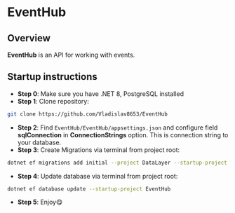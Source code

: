 ﻿# EventHub

## Overview

**EventHub** is an API for working with events.

## Startup instructions

- **Step 0**: Make sure you have .NET 8, PostgreSQL installed
- **Step 1**: Clone repository:
```bash
git clone https://github.com/Vladislav8653/EventHub
```
- **Step 2**: Find `EventHub/EventHub/appsettings.json` and configure field **sqlConnection** in **ConnectionStrings** option. This is connection string to your database.
- **Step 3**: Create Migrations via terminal from project root:
```bash
dotnet ef migrations add initial --project DataLayer --startup-project EventHub
```
- **Step 4**: Update database via terminal from project root:
```bash
dotnet ef database update --startup-project EventHub
```
- **Step 5**: Enjoy😋
